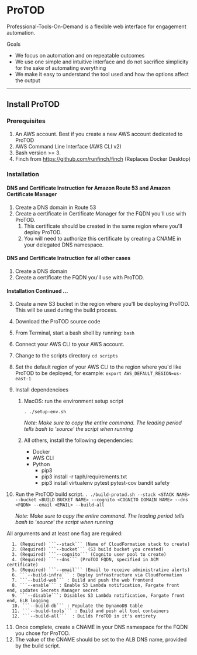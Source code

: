 # ProTOD

Professional-Tools-On-Demand is a flexible web interface for engagement automation.

Goals

- We focus on automation and on repeatable outcomes
- We use one simple and intuitive interface and do not sacrifice simplicity for the sake of automating everything
- We make it easy to understand the tool used and how the options affect the output

---

## Install ProTOD

### Prerequisites

1. An AWS account. Best if you create a new AWS account dedicated to ProTOD
1. AWS Command Line Interface (AWS CLI v2)
2. Bash version >= 3.
3. Finch from <https://github.com/runfinch/finch> (Replaces Docker Desktop)

### Installation

#### DNS and Certificate Instruction for Amazon Route 53 and Amazon Certificate Manager
1. Create a DNS domain in Route 53
2. Create a certificate in Certificate Manager for the FQDN you'll use with ProTOD.
   1. This certificate should be created in the same region where you'll deploy ProTOD.
   2. You will need to authorize this certificate by creating a CNAME in your delegated DNS namespace.

#### DNS and Certificate Instruction for all other cases
1. Create a DNS domain
2. Create a certificate the FQDN you'll use with ProTOD.

#### Installation Continued ...
3. Create a new S3 bucket in the region where you'll be deploying ProTOD. This will be used during the build process.
4. Download the ProTOD source code
5. From Terminal, start a bash shell by running:
       ```bash```

6. Connect your AWS CLI to your AWS account.
7. Change to the scripts directory
      ```cd scripts```

8. Set the default region of your AWS CLI to the region where you'd like ProTOD to be deployed, for example:
      ```export AWS_DEFAULT_REGION=us-east-1```

9. Install dependencioes
   1. MacOS: run the environment setup script

      ```. ./setup-env.sh```

      *Note: Make sure to copy the entire command. The leading period tells bash to 'source' the script when running*
   2. All others, install the following dependencies:
      - Docker
      - AWS CLI
      - Python
        - pip3
        - pip3 install -r taph/requirements.txt
        - pip3 install virtualenv pytest pytest-cov bandit safety

10. Run the ProTOD build script.
      ```. ./build-protod.sh --stack <STACK NAME> --bucket <BUILD BUCKET NAME> --cognito <COGNITO DOMAIN NAME> --dns <FQDN> --email <EMAIL> --build-all```

      *Note: Make sure to copy the entire command. The leading period tells bash to 'source' the script when running*

   All arguments and at least one flag are required:

      1. (Required) ```--stack``` (Name of CloudFormation stack to create)
      2. (Required) ```--bucket``` (S3 build bucket you created)
      3. (Required) ```--cognito``` (Cognito user pool to create)
      4. (Required) ```--dns``` (ProTOD FQDN, specified in ACM certificate)
      5. (Required) ```--email``` (Email to receive administrative alerts)
      6. ```--build-infra``` : Deploy infrastructure via CloudFormation
      7. ```--build-web``` : Build and push the web frontend
      8. ```--enable``` : Enable S3 Lambda notification, Fargate front end, updates Secrets Manager secret
      9. ```--disable```: Disables S3 Lambda notification, Fargate front end, ELB logging
      10. ```--build-db``` : Populate the DynamoDB table
      11. ```--build-tools``` : Build and push all tool containers
      12. ```--build-all```  : Builds ProTOD in it's entirety

11. Once complete, create a CNAME in your DNS namespace for the FQDN you chose for ProTOD.
   1. The value of the CNAME should be set to the ALB DNS name, provided by the build script.
